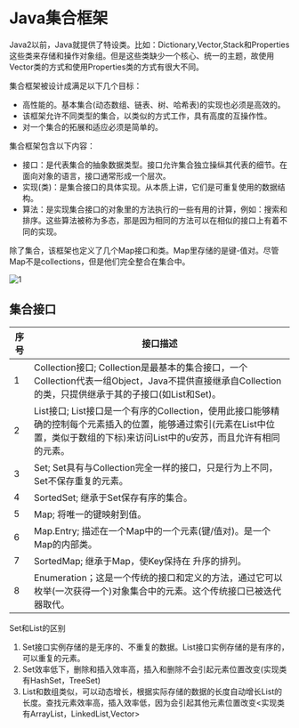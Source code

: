 # Java集合框架

Java2以前，Java就提供了特设类。比如：Dictionary,Vector,Stack和Properties这些类来存储和操作对象组。但是这些类缺少一个核心、统一的主题，故使用Vector类的方式和使用Properties类的方式有很大不同。



集合框架被设计成满足以下几个目标：

+ 高性能的。基本集合(动态数组、链表、树、哈希表)的实现也必须是高效的。
+ 该框架允许不同类型的集合，以类似的方式工作，具有高度的互操作性。
+ 对一个集合的拓展和适应必须是简单的。



集合框架包含以下内容：

+ 接口：是代表集合的抽象数据类型。接口允许集合独立操纵其代表的细节。在面向对象的语言，接口通常形成一个层次。
+ 实现(类)：是集合接口的具体实现。从本质上讲，它们是可重复使用的数据结构。
+ 算法：是实现集合接口的对象里的方法执行的一些有用的计算，例如：搜索和排序。这些算法被称为多态，那是因为相同的方法可以在相似的接口上有着不同的实现。

除了集合，该框架也定义了几个Map接口和类。Map里存储的是键-值对。尽管Map不是collections，但是他们完全整合在集合中。

![1](E:\写作\Learning-notes\Java学习笔记\容器\1.png)





## 集合接口

| 序号   | 接口描述                                     |
| ---- | ---------------------------------------- |
| 1    | Collection接口; Collection是最基本的集合接口，一个Collection代表一组Object，Java不提供直接继承自Collection的类，只提供继承于其的子接口(如List和Set)。 |
| 2    | List接口; List接口是一个有序的Collection，使用此接口能够精确的控制每个元素插入的位置，能够通过索引(元素在List中位置，类似于数组的下标)来访问List中的u安苏，而且允许有相同的元素。 |
| 3    | Set; Set具有与Collection完全一样的接口，只是行为上不同，Set不保存重复的元素。 |
| 4    | SortedSet; 继承于Set保存有序的集合。                |
| 5    | Map; 将唯一的键映射到值。                          |
| 6    | Map.Entry; 描述在一个Map中的一个元素(键/值对)。是一个Map的内部类。 |
| 7    | SortedMap; 继承于Map，使Key保持在 升序的排列。         |
| 8    | Enumeration；这是一个传统的接口和定义的方法，通过它可以枚举(一次获得一个)对象集合中的元素。这个传统接口已被迭代器取代。 |



Set和List的区别

1. Set接口实例存储的是无序的、不重复的数据。List接口实例存储的是有序的，可以重复的元素。
2. Set效率低下，删除和插入效率高，插入和删除不会引起元素位置改变(实现类有HashSet，TreeSet)
3. List和数组类似，可以动态增长，根据实际存储的数据的长度自动增长List的长度。查找元素效率高，插入效率低，因为会引起其他元素位置改变<实现类有ArrayList，LinkedList,Vector>